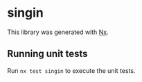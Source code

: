 # singin

This library was generated with [Nx](https://nx.dev).

## Running unit tests

Run `nx test singin` to execute the unit tests.
